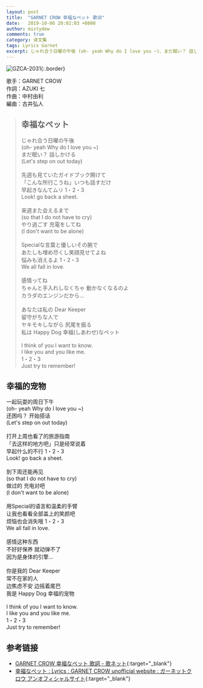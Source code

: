 ```yaml
---
layout: post
title:  "GARNET CROW 幸福なペット 歌词"
date:   2019-10-06 20:02:03 +0800
author: mistydew
comments: true
category: 译文集
tags: Lyrics Garnet
excerpt: じゃれ合う日曜の午後 (oh- yeah Why do I love you ~)、まだ眠い？ 話しかける (Let's step on out today)。
---
```

![GZCA-2031](https://ganekuro.github.io/images/discography/single/GZCA-2031.jpg){:.border}

歌手：GARNET CROW<br>
作詞：AZUKI 七<br>
作曲：中村由利<br>
編曲：古井弘人

<blockquote class="original">
  <h2>幸福なペット</h2>
  <p>
    じゃれ合う日曜の午後<br>
    (oh- yeah Why do I love you ~)<br>
    まだ眠い？ 話しかける<br>
    (Let's step on out today)<br>
    <br>
    先週も見ていたガイドブック開けて<br>
    「こんな所行こうね」いつも話すだけ<br>
    早起きなんてムリ 1・2・3<br>
    Look! go back a sheet.<br>
    <br>
    来週また会えるまで<br>
    (so that I do not have to cry)<br>
    やり過ごす 充電をしてね<br>
    (I don't want to be alone)<br>
    <br>
    Specialな言葉と優しいその腕で<br>
    あたしも埋め尽くし笑顔見せてよね<br>
    悩みも消えるよ 1・2・3<br>
    We all fall in love.<br>
    <br>
    感情ってね<br>
    ちゃんと手入れしなくちゃ 動かなくなるのよ<br>
    カラダのエンジンだから…<br>
    <br>
    あなたは私の Dear Keeper<br>
    留守がちな人で<br>
    ヤキモキしながら 尻尾を振る<br>
    私は Happy Dog 幸福(しあわせ)なペット<br>
    <br>
    I think of you I want to know.<br>
    I like you and you like me.<br>
    1・2・3<br>
    Just try to remember!
  </p>
</blockquote>

<div class="translation">
  <h2>幸福的宠物</h2>
  <p>
    一起玩耍的周日下午<br>
    (oh- yeah Why do I love you ~)<br>
    还困吗？ 开始搭话<br>
    (Let's step on out today)<br>
    <br>
    打开上周也看了的旅游指南<br>
    「去这样的地方吧」只是经常说着<br>
    早起什么的不行 1・2・3<br>
    Look! go back a sheet.<br>
    <br>
    到下周还能再见<br>
    (so that I do not have to cry)<br>
    做过的 充电对吧<br>
    (I don't want to be alone)<br>
    <br>
    用Special的语言和温柔的手臂<br>
    让我也看看全部盖上的笑颜吧<br>
    烦恼也会消失哦 1・2・3<br>
    We all fall in love.<br>
    <br>
    感情这种东西<br>
    不好好保养 就动弹不了<br>
    因为是身体的引擎…<br>
    <br>
    你是我的 Dear Keeper<br>
    常不在家的人<br>
    边焦虑不安 边摇着尾巴<br>
    我是 Happy Dog 幸福的宠物<br>
    <br>
    I think of you I want to know.<br>
    I like you and you like me.<br>
    1・2・3<br>
    Just try to remember!
  </p>
</div>

## 参考链接

* [GARNET CROW 幸福なペット 歌詞 - 歌ネット](https://www.uta-net.com/song/20152/){:target="_blank"}
* [幸福なペット : Lyrics : GARNET CROW unofficial website : ガーネットクロウ アンオフィシャルサイト](https://ganekuro.github.io/lyrics/original/Koufuku-na-Pet.html){:target="_blank"}
